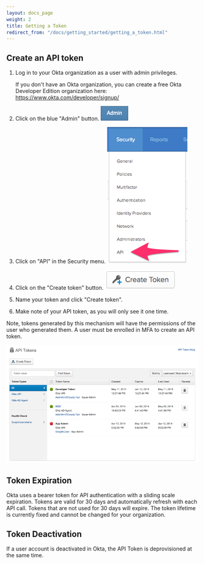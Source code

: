 ```yaml
---
layout: docs_page
weight: 2
title: Getting a Token
redirect_from: "/docs/getting_started/getting_a_token.html"
---
```


## Create an API token

1.  Log in to your Okta organization as a user with admin
    privileges.
	
	If you don't have an Okta organization, you can create a free Okta
    Developer Edition organization here:
    <https://www.okta.com/developer/signup/>

2.  Click on the blue "Admin" button.
    ![Admin](/assets/img/okta-admin-ui-button-admin.png)

3.  Click on "API" in the Security menu.
	![API](/assets/img/okta-admin-api-link.png)

4.  Click on the "Create token" button.
	![Create Token](/assets/img/okta-create-api-token-button.png)

5.  Name your token and click "Create token".

6.  Make note of your API token, as you will only see it one time.

Note, tokens generated by this mechanism will have the permissions of the user who generated them. A user must be enrolled in MFA to create an API token.

![Okta Admin Token UI](/assets/img/okta-admin-ui-token.png "Okta Admin Token UI")

## Token Expiration

Okta uses a bearer token for API authentication with a sliding scale expiration. Tokens are valid for 30 days and automatically refresh with each API call.  Tokens that are not used for 30 days will expire. The token lifetime is currently fixed and cannot be changed for your organization.

## Token Deactivation

If a user account is deactivated in Okta, the API Token is deprovisioned at the same time.
